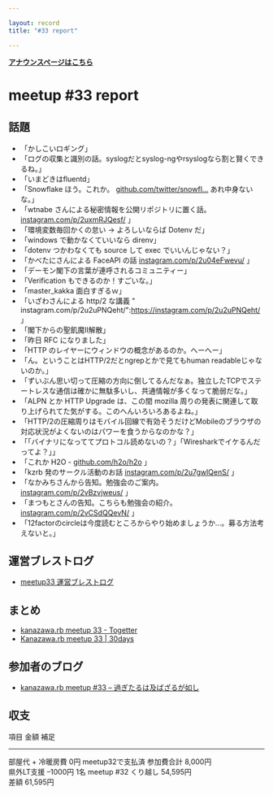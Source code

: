 ```yaml
---

layout: record
title: "#33 report"

---
```


<p> <a href="./"><strong>アナウンスページはこちら</strong></a></p>

meetup #33 report
==================

話題
----

-   「かしこいロギング」
-   「ログの収集と識別の話。syslogだとsyslog-ngやrsyslogなら割と賢くできるね。」
-   「いまどきはfluentd」
-   「Snowflake ほう。これか。
    [github.com/twitter/snowfl…](https://github.com/twitter/snowflake)
    あれ中身ないな。」
-   「wtnabe さんによる秘密情報を公開リポジトリに置く話。
    [instagram.com/p/2uxmRJQesf/](https://instagram.com/p/2uxmRJQesf/)
    」
-   「環境変数毎回かくの怠い → よろしいならば Dotenv だ」
-   「windows で動かなくていいなら direnv」
-   「dotenv つかわなくても source して exec でいいんじゃない？」
-   「かべたにさんによる FaceAPI の話
    [instagram.com/p/2u04eFwevu/](https://instagram.com/p/2u04eFwevu/)
    」
-   「デーモン閣下の言葉が連呼されるコミュニティー」
-   「Verification もできるのか！すごいな。」
-   「master\_kakka 面白すぎるｗ」
-   「いざわさんによる http/2 な講義 "
    instagram.com/p/2u2uPNQeht/":https://instagram.com/p/2u2uPNQeht/ 」
-   「閣下からの聖飢魔II解散」
-   「昨日 RFC になりました」
-   「HTTP のレイヤーにウィンドウの概念があるのか。へーへー」
-   「ん。ということはHTTP/2だとngrepとかで見てもhuman
    readableじゃないのか。」
-   「ずいぶん思い切って圧縮の方向に倒してるんだなぁ。独立したTCPでステートレスな通信は確かに無駄多いし、共通情報が多くなって脆弱だな。」
-   「ALPN とか HTTP Upgrade は、この間 mozilla
    周りの発表に関連して取り上げられてた気がする。このへんいろいろあるよね。」
-   「HTTP/2の圧縮周りはモバイル回線で有効そうだけどMobileのブラウザの対応状況がよくないのはパワーを食うからなのかな？」
-   「「バイナリになっててプロトコル読めないの？」「Wiresharkでイケるんだってよ？」」
-   「これか H2O - [github.com/h2o/h2o](https://github.com/h2o/h2o) 」
-   「kzrb 発のサークル活動のお話
    [instagram.com/p/2u7gwlQenS/](https://instagram.com/p/2u7gwlQenS/)
    」
-   「なかみちさんから告知。勉強会のご案内。
    [instagram.com/p/2vBzvjweus/](https://instagram.com/p/2vBzvjweus/)
    」
-   「まつもとさんの告知。こちらも勉強会の紹介。
    [instagram.com/p/2vCSdQQevN/](https://instagram.com/p/2vCSdQQevN/)
    」
-   「12factorのcircleは今度読むところからやり始めましょうか…。募る方法考えないと。」

運営ブレストログ
----------------

-   [meetup33
    運営ブレストログ](https://github.com/kanazawarb/meetup/wiki/meetup33-%E9%81%8B%E5%96%B6%E3%83%96%E3%83%AC%E3%82%B9%E3%83%88%E3%83%AD%E3%82%B0)

まとめ
------

-   [kanazawa.rb meetup 33 - Togetter](http://togetter.com/li/822646)
-   [Kanazawa.rb meetup 33 | 30days](http://30d.jp/kzrb/23)

参加者のブログ
--------------

-   [kanazawa.rb meetup #33 –
    過ぎたるは及ばざるが如し](http://cotton-desu.hatenablog.com/entry/2015/05/20/205623)

収支
----

  項目                   金額       補足
  ---------------------- ---------- ------------------
  部屋代 + 冷暖房費      0円        meetup32で支払済
  参加費合計             8,000円    
  県外LT支援             –1000円    1名
  meetup #32 くり越し   54,595円   
  差額                   61,595円   


